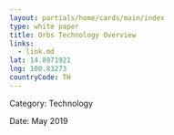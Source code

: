 ```yaml
---
layout: partials/home/cards/main/index
type: white paper
title: Orbs Technology Overview
links:
  - link.md
lat: 14.8971921
lng: 100.83273
countryCode: TH
---
```


Category: Technology

Date: May 2019
